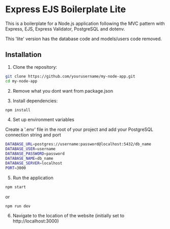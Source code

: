 # Express EJS Boilerplate Lite

This is a boilerplate for a Node.js application following the MVC pattern with Express, EJS, Express Validator, PostgreSQL and dotenv.

This 'lite' version has the database code and models/users code removed.

## Installation

1. Clone the repository:
```sh
git clone https://github.com/yourusername/my-node-app.git
cd my-node-app
```

2. Remove what you dont want from package.json

3. Install dependencies:
```sh
npm install
```

4. Set up environment variables

Create a '.env' file in the root of your project and add your PostgreSQL connection string and port
```sh
DATABASE_URL=postgres://username:password@localhost:5432/db_name
DATABASE_USER=username
DATABASE_PASSWORD=password
DATABASE_NAME=db_name
DATABASE_SERVER=localhost
PORT=3000
```

5. Run the application
```sh
npm start
```
or
```sh
npm run dev
```

6. Navigate to the location of the website (initially set to http://localhost:3000)

